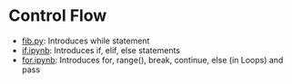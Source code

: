 # Control Flow

* [fib.py](/functions/fib.py): Introduces while statement
* [if.ipynb](/control-flow/if.pynb): Introduces if, elif, else statements
* [for.ipynb](control-flow/for.ipynb): Introduces for, range(), break, continue, else (in Loops) and pass
